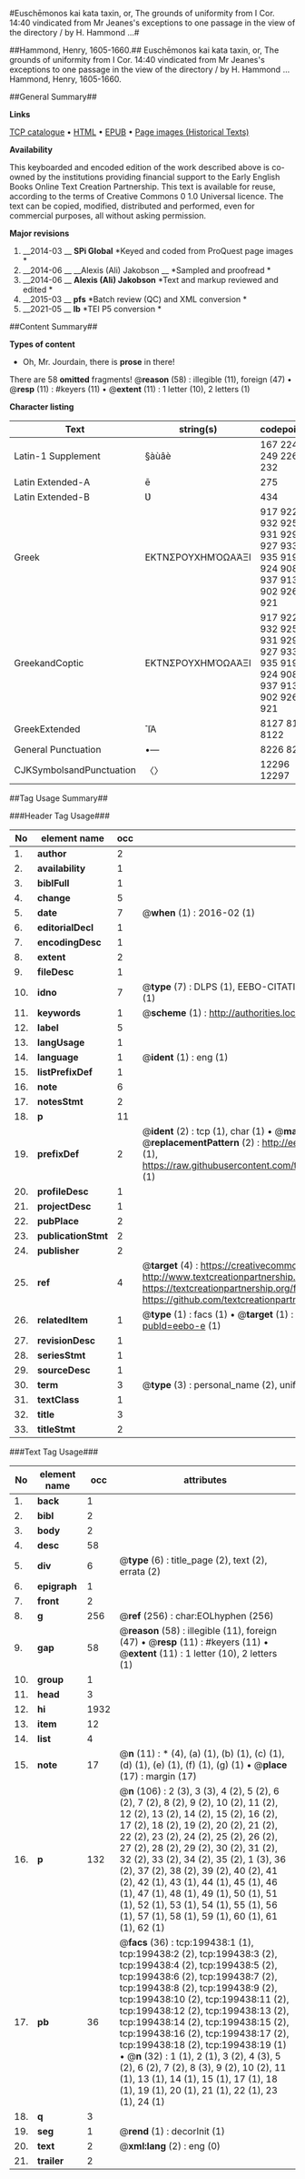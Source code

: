 #Euschēmonos kai kata taxin, or, The grounds of uniformity from I Cor. 14:40 vindicated from Mr Jeanes's exceptions to one passage in the view of the directory / by H. Hammond ...#

##Hammond, Henry, 1605-1660.##
Euschēmonos kai kata taxin, or, The grounds of uniformity from I Cor. 14:40 vindicated from Mr Jeanes's exceptions to one passage in the view of the directory / by H. Hammond ...
Hammond, Henry, 1605-1660.

##General Summary##

**Links**

[TCP catalogue](http://www.ota.ox.ac.uk/tcp/)  • 
[HTML](http://tei.it.ox.ac.uk/tcp/Texts-HTML/free/B23/B23896.html)  • 
[EPUB](http://tei.it.ox.ac.uk/tcp/Texts-EPUB/free/B23/B23896.epub) • 
[Page images (Historical Texts)](https://historicaltexts.jisc.ac.uk/eebo-12832655_199438e)

**Availability**

This keyboarded and encoded edition of the work described above is co-owned by the
    institutions providing financial support to the Early English Books Online Text Creation
    Partnership. This text is available for reuse, according to the terms of  Creative Commons 0 1.0 Universal
    licence. The text can be copied, modified, distributed and performed, even for commercial
    purposes, all without asking permission.

**Major revisions**

1. __2014-03 __ __SPi Global__ *Keyed and coded from ProQuest page images *
1. __2014-06 __ __Alexis (Ali) Jakobson __ *Sampled and proofread *
1. __2014-06 __ __Alexis (Ali) Jakobson__ *Text and markup reviewed and edited *
1. __2015-03 __ __pfs__ *Batch review (QC) and XML conversion *
1. __2021-05 __ __lb__ *TEI P5 conversion *

##Content Summary##

**Types of content**

  * Oh, Mr. Jourdain, there is **prose** in there!

There are 58 **omitted** fragments! 
 @__reason__ (58) : illegible (11), foreign (47)  •  @__resp__ (11) : #keyers (11)  •  @__extent__ (11) : 1 letter (10), 2 letters (1)

**Character listing**


|Text|string(s)|codepoint(s)|
|---|---|---|
|Latin-1 Supplement|§àùâè|167 224 249 226 232|
|Latin Extended-A|ē|275|
|Latin Extended-B|Ʋ|434|
|Greek|ΕΚΤΝΣΡΟΥΧΗΜΌΩΑΆΞΙ|917 922 932 925 931 929 927 933 935 919 924 908 937 913 902 926 921|
|GreekandCoptic|ΕΚΤΝΣΡΟΥΧΗΜΌΩΑΆΞΙ|917 922 932 925 931 929 927 933 935 919 924 908 937 913 902 926 921|
|GreekExtended|᾿ῚᾺ|8127 8154 8122|
|General Punctuation|•—|8226 8212|
|CJKSymbolsandPunctuation|〈〉|12296 12297|

##Tag Usage Summary##

###Header Tag Usage###

|No|element name|occ|attributes|
|---|---|---|---|
|1.|__author__|2||
|2.|__availability__|1||
|3.|__biblFull__|1||
|4.|__change__|5||
|5.|__date__|7| @__when__ (1) : 2016-02 (1)|
|6.|__editorialDecl__|1||
|7.|__encodingDesc__|1||
|8.|__extent__|2||
|9.|__fileDesc__|1||
|10.|__idno__|7| @__type__ (7) : DLPS (1), EEBO-CITATION (1), VID (1), EEBO-PROQUEST (1), STC (2), OCLC (1)|
|11.|__keywords__|1| @__scheme__ (1) : http://authorities.loc.gov/ (1)|
|12.|__label__|5||
|13.|__langUsage__|1||
|14.|__language__|1| @__ident__ (1) : eng (1)|
|15.|__listPrefixDef__|1||
|16.|__note__|6||
|17.|__notesStmt__|2||
|18.|__p__|11||
|19.|__prefixDef__|2| @__ident__ (2) : tcp (1), char (1)  •  @__matchPattern__ (2) : ([0-9\-]+):([0-9IVX]+) (1), (.+) (1)  •  @__replacementPattern__ (2) : http://eebo.chadwyck.com/downloadtiff?vid=$1&page=$2 (1), https://raw.githubusercontent.com/textcreationpartnership/Texts/master/tcpchars.xml#$1 (1)|
|20.|__profileDesc__|1||
|21.|__projectDesc__|1||
|22.|__pubPlace__|2||
|23.|__publicationStmt__|2||
|24.|__publisher__|2||
|25.|__ref__|4| @__target__ (4) : https://creativecommons.org/publicdomain/zero/1.0/ (1), http://www.textcreationpartnership.org/docs/. (1), https://textcreationpartnership.org/faq/#faq05 (1), https://github.com/textcreationpartnership (1)|
|26.|__relatedItem__|1| @__type__ (1) : facs (1)  •  @__target__ (1) : https://data.historicaltexts.jisc.ac.uk/view?pubId=eebo-e (1)|
|27.|__revisionDesc__|1||
|28.|__seriesStmt__|1||
|29.|__sourceDesc__|1||
|30.|__term__|3| @__type__ (3) : personal_name (2), uniform_title (1)|
|31.|__textClass__|1||
|32.|__title__|3||
|33.|__titleStmt__|2||


###Text Tag Usage###

|No|element name|occ|attributes|
|---|---|---|---|
|1.|__back__|1||
|2.|__bibl__|2||
|3.|__body__|2||
|4.|__desc__|58||
|5.|__div__|6| @__type__ (6) : title_page (2), text (2), errata (2)|
|6.|__epigraph__|1||
|7.|__front__|2||
|8.|__g__|256| @__ref__ (256) : char:EOLhyphen (256)|
|9.|__gap__|58| @__reason__ (58) : illegible (11), foreign (47)  •  @__resp__ (11) : #keyers (11)  •  @__extent__ (11) : 1 letter (10), 2 letters (1)|
|10.|__group__|1||
|11.|__head__|3||
|12.|__hi__|1932||
|13.|__item__|12||
|14.|__list__|4||
|15.|__note__|17| @__n__ (11) : * (4), (a) (1), (b) (1), (c) (1), (d) (1), (e) (1), (f) (1), (g) (1)  •  @__place__ (17) : margin (17)|
|16.|__p__|132| @__n__ (106) : 2 (3), 3 (3), 4 (2), 5 (2), 6 (2), 7 (2), 8 (2), 9 (2), 10 (2), 11 (2), 12 (2), 13 (2), 14 (2), 15 (2), 16 (2), 17 (2), 18 (2), 19 (2), 20 (2), 21 (2), 22 (2), 23 (2), 24 (2), 25 (2), 26 (2), 27 (2), 28 (2), 29 (2), 30 (2), 31 (2), 32 (2), 33 (2), 34 (2), 35 (2), 1 (3), 36 (2), 37 (2), 38 (2), 39 (2), 40 (2), 41 (2), 42 (1), 43 (1), 44 (1), 45 (1), 46 (1), 47 (1), 48 (1), 49 (1), 50 (1), 51 (1), 52 (1), 53 (1), 54 (1), 55 (1), 56 (1), 57 (1), 58 (1), 59 (1), 60 (1), 61 (1), 62 (1)|
|17.|__pb__|36| @__facs__ (36) : tcp:199438:1 (1), tcp:199438:2 (2), tcp:199438:3 (2), tcp:199438:4 (2), tcp:199438:5 (2), tcp:199438:6 (2), tcp:199438:7 (2), tcp:199438:8 (2), tcp:199438:9 (2), tcp:199438:10 (2), tcp:199438:11 (2), tcp:199438:12 (2), tcp:199438:13 (2), tcp:199438:14 (2), tcp:199438:15 (2), tcp:199438:16 (2), tcp:199438:17 (2), tcp:199438:18 (2), tcp:199438:19 (1)  •  @__n__ (32) : 1 (1), 2 (1), 3 (2), 4 (3), 5 (2), 6 (2), 7 (2), 8 (3), 9 (2), 10 (2), 11 (1), 13 (1), 14 (1), 15 (1), 17 (1), 18 (1), 19 (1), 20 (1), 21 (1), 22 (1), 23 (1), 24 (1)|
|18.|__q__|3||
|19.|__seg__|1| @__rend__ (1) : decorInit (1)|
|20.|__text__|2| @__xml:lang__ (2) : eng (0)|
|21.|__trailer__|2||
